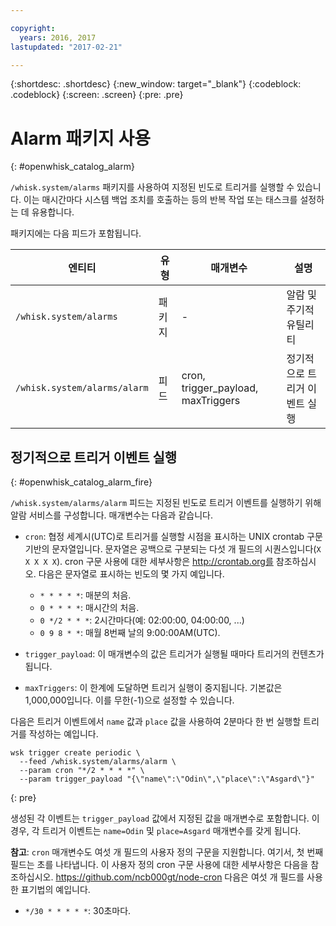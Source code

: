 ```yaml
---

copyright:
  years: 2016, 2017
lastupdated: "2017-02-21"

---
```


{:shortdesc: .shortdesc}
{:new_window: target="_blank"}
{:codeblock: .codeblock}
{:screen: .screen}
{:pre: .pre}

# Alarm 패키지 사용
{: #openwhisk_catalog_alarm}

`/whisk.system/alarms` 패키지를 사용하여 지정된 빈도로 트리거를 실행할 수 있습니다. 이는 매시간마다 시스템 백업 조치를 호출하는 등의 반복 작업 또는 태스크를 설정하는 데 유용합니다. 

패키지에는 다음 피드가 포함됩니다.

| 엔티티 | 유형 | 매개변수 | 설명 |
| --- | --- | --- | --- |
| `/whisk.system/alarms` | 패키지 | - | 알람 및 주기적 유틸리티 |
| `/whisk.system/alarms/alarm` | 피드 | cron, trigger_payload, maxTriggers | 정기적으로 트리거 이벤트 실행 |


## 정기적으로 트리거 이벤트 실행
{: #openwhisk_catalog_alarm_fire}

`/whisk.system/alarms/alarm` 피드는 지정된 빈도로 트리거 이벤트를 실행하기 위해 알람 서비스를 구성합니다. 매개변수는 다음과 같습니다.

- `cron`: 협정 세계시(UTC)로 트리거를 실행할 시점을 표시하는 UNIX crontab 구문 기반의 문자열입니다. 문자열은 공백으로 구분되는 다섯 개 필드의 시퀀스입니다(`X X X X X`).
cron 구문 사용에 대한 세부사항은 http://crontab.org를 참조하십시오. 다음은 문자열로 표시하는 빈도의 몇 가지 예입니다. 

  - `* * * * *`: 매분의 처음.
  - `0 * * * *`: 매시간의 처음.
  - `0 */2 * * *`: 2시간마다(예: 02:00:00, 04:00:00, ...)
  - `0 9 8 * *`: 매월 8번째 날의 9:00:00AM(UTC).

- `trigger_payload`: 이 매개변수의 값은 트리거가 실행될 때마다 트리거의 컨텐츠가 됩니다.

- `maxTriggers`: 이 한계에 도달하면 트리거 실행이 중지됩니다. 기본값은 1,000,000입니다. 이를 무한(-1)으로 설정할 수 있습니다. 

다음은 트리거 이벤트에서 `name` 값과 `place` 값을 사용하여 2분마다 한 번 실행할 트리거를 작성하는 예입니다. 

  ```
  wsk trigger create periodic \
    --feed /whisk.system/alarms/alarm \
    --param cron "*/2 * * * *" \
    --param trigger_payload "{\"name\":\"Odin\",\"place\":\"Asgard\"}"
  ```
  {: pre}

생성된 각 이벤트는 `trigger_payload` 값에서 지정된 값을 매개변수로 포함합니다. 이 경우, 각 트리거 이벤트는 `name=Odin` 및 `place=Asgard` 매개변수를 갖게 됩니다.

**참고**: `cron` 매개변수도 여섯 개 필드의 사용자 정의 구문을 지원합니다. 여기서, 첫 번째 필드는 초를 나타냅니다.
이 사용자 정의 cron 구문 사용에 대한 세부사항은 다음을 참조하십시오. https://github.com/ncb000gt/node-cron
다음은 여섯 개 필드를 사용한 표기법의 예입니다.
  - `*/30 * * * * *`: 30초마다.

